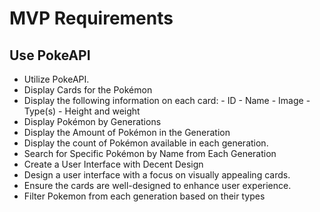 # MVP Requirements

## Use PokeAPI

- Utilize PokeAPI.
- Display Cards for the Pokémon
- Display the following information on each card: - ID - Name - Image - Type(s) - Height and weight
- Display Pokémon by Generations
- Display the Amount of Pokémon in the Generation
- Display the count of Pokémon available in each generation.
- Search for Specific Pokémon by Name from Each Generation
- Create a User Interface with Decent Design
- Design a user interface with a focus on visually appealing cards.
- Ensure the cards are well-designed to enhance user experience.
- Filter Pokemon from each generation based on their types
